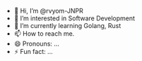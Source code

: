 - 👋 Hi, I’m @rvyom-JNPR
- 👀 I’m interested in Software Development
- 🌱 I’m currently learning Golang, Rust
- 📫 How to reach me.
- 😄 Pronouns: ...
- ⚡ Fun fact: ...

<!---
rvyom-JNPR/rvyom-JNPR is a ✨ special ✨ repository because its `README.md` (this file) appears on your GitHub profile.
You can click the Preview link to take a look at your changes.
--->
